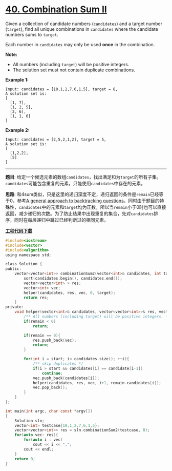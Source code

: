 # [40. Combination Sum II](https://leetcode.com/problems/combination-sum-ii/)

Given a collection of candidate numbers (`candidates`) and a target number (`target`), find all unique combinations in `candidates` where the candidate numbers sums to `target`.

Each number in `candidates` may only be used **once** in the combination.

**Note:**

- All numbers (including `target`) will be positive integers.
- The solution set must not contain duplicate combinations.

**Example 1:**

```
Input: candidates = [10,1,2,7,6,1,5], target = 8,
A solution set is:
[
  [1, 7],
  [1, 2, 5],
  [2, 6],
  [1, 1, 6]
]
```

**Example 2:**

```
Input: candidates = [2,5,2,1,2], target = 5,
A solution set is:
[
  [1,2,2],
  [5]
]
```

---------

**题目**: 给定一个候选元素的数组`candidates`，找出满足和为`target`的所有子集。`candidates`可能包含重复的元素，只能使用`candidates`中存在的元素。

**思路**: 和4sum类似，只是这里的递归深度不定，递归返回的条件是`remain`已经等于0，参考[A general approach to backtracking questions](https://leetcode.com/problems/combination-sum/discuss/16502/A-general-approach-to-backtracking-questions-in-Java-(Subsets-Permutations-Combination-Sum-Palindrome-Partitioning))。同时由于题目的特殊性，`candidates`中的元素和`target`均为正数，所以当`remain`小于0时也可以直接返回，减少递归的次数。为了防止结果中出现重复的集合，先对`candidates`排序，同时在每层递归中跳过已经判断过的相同元素。

[**工程代码下载**](https://github.com/shenkh/leetcode)

```c
#include<iostream>
#include<vector>
#include<algorithm>
using namespace std;

class Solution {
public:
    vector<vector<int>> combinationSum2(vector<int>& candidates, int target) {
        sort(candidates.begin(), candidates.end());
        vector<vector<int> > res;
        vector<int> vec;
        helper(candidates, res, vec, 0, target);
        return res;
    }
private:
    void helper(vector<int>& candidates, vector<vector<int>>& res, vector<int>& vec, int start, int remain){
        /** All numbers (including target) will be positive integers. **/
        if(remain < 0)
            return;

        if(remain == 0){
            res.push_back(vec);
            return;
        }

        for(int i = start; i< candidates.size(); ++i){
            /** skip duplicates */
            if(i > start && candidates[i] == candidate[i-1])
                continue;
            vec.push_back(candidates[i]);
            helper(candidates, res, vec, i+1, remain-candidates[i]);
            vec.pop_back(); 
        }
    }
};

int main(int argc, char const *argv[])
{
    Solution sln;
    vector<int> testcase{10,1,2,7,6,1,5};
    vector<vector<int>> res = sln.combinationSum2(testcase, 8);
    for(auto vec: res){
        for(auto i : vec)
            cout << i << ",";
        cout << endl;
    }
    return 0;
}
```